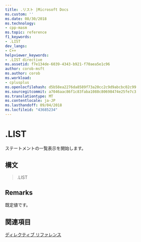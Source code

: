 ```yaml
---
title: .リスト |Microsoft Docs
ms.custom: ''
ms.date: 08/30/2018
ms.technology:
- cpp-masm
ms.topic: reference
f1_keywords:
- .LIST
dev_langs:
- C++
helpviewer_keywords:
- .LIST directive
ms.assetid: f7e134de-6039-4343-b921-f70aea5e1c96
author: corob-msft
ms.author: corob
ms.workload:
- cplusplus
ms.openlocfilehash: d5b58ea2276da8589f73a20cc2c9d9abcbc02c99
ms.sourcegitcommit: a7046aac86f1c83faba1088c80698474e25fe7c3
ms.translationtype: MT
ms.contentlocale: ja-JP
ms.lasthandoff: 09/04/2018
ms.locfileid: "43685234"
---
```

# <a name="list"></a>.LIST

ステートメントの一覧表示を開始します。

## <a name="syntax"></a>構文

> .LIST

## <a name="remarks"></a>Remarks

既定値です。

## <a name="see-also"></a>関連項目

[ディレクティブ リファレンス](../../assembler/masm/directives-reference.md)<br/>